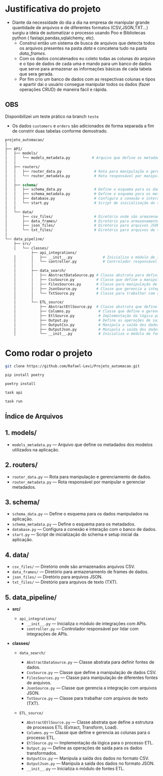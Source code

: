 # Justificativa do projeto
 - Diante da necessidade do dia a dia na empresa de manipular grande quantidade de arquivos e de diferentes formatos (CSV,JSON,TXT...) surgiu a ideia de automatizar o processo usando
   Poo e Bibliotecas python ( fastapi,pandas,sqlalchemy, etc).
   - Construi então um sistema de busca de arquivos que detecta todos os arquivos presentes na pasta *data* e concatena tudo na pasta *data_frames*.
   - Com os dados concatenados eu coleto todas as colunas do arquivo e o tipo de dados de cada uma e mando para um banco de dados que serve para armazenar as informações básicas de cada tabela que sera gerada.
   - Por fim crio um banco de dados com as respectivas colunas e tipos e apartir dai o usuário consegue manipular todos os dados (fazer operações CRUD) de maneira fácil e rápida.
## OBS
   Disponibilizei um teste prático na branch `teste` 
   - Os dados `customers` e `orders` são adicionados de forma separada a fim de constrir duas tabelas conforme demostrado.

```graphql
projeto_automacao/
│
├── API/
│   ├── models/
│   │   └── models_metadata.py          # Arquivo que define os metadados dos modelos utilizados na aplicação
│   │
│   ├── routers/
│   │   ├── router_data.py               # Rota para manipulação e gerenciamento de dados
│   │   └── router_metadata.py           # Rota responsável por manipular e gerenciar metadados
│   │
│   ├── schema/
│   │   ├── schema_data.py               # Define o esquema para os dados manipulados na aplicação
│   │   ├── schema_metadata.py           # Define o esquema para os metadados
│   │   ├── database.py                  # Configura a conexão e interação com o banco de dados
│   │   └── start.py                     # Script de inicialização do schema e setup inicial da aplicação
│   │
│   └── data/
│       ├── csv_files/                   # Diretório onde são armazenados arquivos CSV
│       ├── data_frames/                 # Diretório para armazenamento de frames de dados
│       ├── json_files/                  # Diretório para arquivos JSON
│       └── txt_files/                   # Diretório para arquivos de texto (TXT)
│
└── data_pipeline/
    ├── src/
    │   └── classes/
            ├── api_integrations/
    │       │   ├── __init__.py              # Inicializa o módulo de integrações com APIs
    │       │   └── controller.py            # Controlador responsável por lidar com integrações de APIs
    │       │
    │       ├── data_search/
    │       │   ├── AbstractDataSource.py # Classe abstrata para definir fontes de dados
    │       │   ├── CsvSource.py          # Classe que define a manipulação de dados CSV
    │       │   ├── FilesSources.py       # Classe para manipulação de diferentes fontes de arquivos
    │       │   ├── JsonSource.py         # Classe que gerencia a integração com arquivos JSON
    │       │   └── TxtSource.py          # Classe para trabalhar com arquivos de texto (TXT)
    │       │
    │       └── ETL_source/
    │           ├── AbstractEtlSource.py  # Classe abstrata que define a estrutura de processos ETL (Extract, Transform, Load)
    │           ├── Columns.py             # Classe que define e gerencia as colunas para o processo ETL
    │           ├── EtlSource.py           # Implementação da lógica para o processo ETL
    │           ├── Output.py              # Define as operações de saída para os dados transformados
    │           ├── OutputCsv.py           # Manipula a saída dos dados no formato CSV
    │           ├── OutputJson.py          # Manipula a saída dos dados no formato JSON
    │           └── __init__.py            # Inicializa o módulo de fontes ETL
```

# Como rodar o projeto

```bash
git clone https://github.com/Rafael-Levi/Projeto_automacao.git
```
```bash
pip install poetry
```
```bash
poetry install
```
```bash
task api 
```
```bash
task run
```

## Índice de Arquivos

## 1. **models/**
   - `models_metadata.py` — Arquivo que define os metadados dos modelos utilizados na aplicação.

## 2. **routers/**
   - `router_data.py` — Rota para manipulação e gerenciamento de dados.
   - `router_metadata.py` — Rota responsável por manipular e gerenciar metadados.

## 3. **schema/**
   - `schema_data.py` — Define o esquema para os dados manipulados na aplicação.
   - `schema_metadata.py` — Define o esquema para os metadados.
   - `database.py` — Configura a conexão e interação com o banco de dados.
   - `start.py` — Script de inicialização do schema e setup inicial da aplicação.

## 4. **data/**
   - `csv_files/` — Diretório onde são armazenados arquivos CSV.
   - `data_frames/` — Diretório para armazenamento de frames de dados.
   - `json_files/` — Diretório para arquivos JSON.
   - `txt_files/` — Diretório para arquivos de texto (TXT).

## 5. **data_pipeline/**
   - **src/**
     - `api_integrations/`
       - `__init__.py` — Inicializa o módulo de integrações com APIs.
       - `controller.py` — Controlador responsável por lidar com integrações de APIs.
     
   - **classes/**
     - `data_search/`
       - `AbstractDataSource.py` — Classe abstrata para definir fontes de dados.
       - `CsvSource.py` — Classe que define a manipulação de dados CSV.
       - `FilesSources.py` — Classe para manipulação de diferentes fontes de arquivos.
       - `JsonSource.py` — Classe que gerencia a integração com arquivos JSON.
       - `TxtSource.py` — Classe para trabalhar com arquivos de texto (TXT).

     - `ETL_source/`
       - `AbstractEtlSource.py` — Classe abstrata que define a estrutura de processos ETL (Extract, Transform, Load).
       - `Columns.py` — Classe que define e gerencia as colunas para o processo ETL.
       - `EtlSource.py` — Implementação da lógica para o processo ETL.
       - `Output.py` — Define as operações de saída para os dados transformados.
       - `OutputCsv.py` — Manipula a saída dos dados no formato CSV.
       - `OutputJson.py` — Manipula a saída dos dados no formato JSON.
       - `__init__.py` — Inicializa o módulo de fontes ETL.
